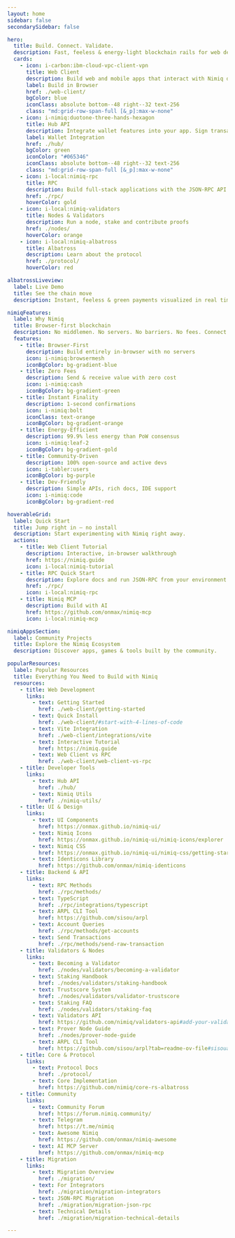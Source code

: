 ```yaml
---
layout: home
sidebar: false
secondarySidebar: false

hero:
  title: Build. Connect. Validate.
  description: Fast, feeless & energy‑light blockchain rails for web developers.
  cards:
    - icon: i-carbon:ibm-cloud-vpc-client-vpn
      title: Web Client
      description: Build web and mobile apps that interact with Nimiq directly in the browser. Fully decentralized — no server required
      label: Build in Browser
      href: ./web-client/
      bgColor: blue
      iconClass: absolute bottom--48 right--32 text-256
      class: "md:grid-row-span-full [&_p]:max-w-none"
    - icon: i-nimiq:duotone-three-hands-hexagon
      title: Hub API
      description: Integrate wallet features into your app. Sign transactions, manage accounts, and access the Nimiq ecosystem
      label: Wallet Integration
      href: ./hub/
      bgColor: green
      iconColor: "#065346"
      iconClass: absolute bottom--48 right--32 text-256
      class: "md:grid-row-span-full [&_p]:max-w-none"
    - icon: i-local:nimiq-rpc
      title: RPC
      description: Build full-stack applications with the JSON-RPC API
      href: ./rpc/
      hoverColor: gold
    - icon: i-local:nimiq-validators
      title: Nodes & Validators
      description: Run a node, stake and contribute proofs
      href: ./nodes/
      hoverColor: orange
    - icon: i-local:nimiq-albatross
      title: Albatross
      description: Learn about the protocol
      href: ./protocol/
      hoverColor: red

albatrossLiveview:
  label: Live Demo
  title: See the chain move
  description: Instant, feeless & green payments visualized in real time.

nimiqFeatures:
  label: Why Nimiq
  title: Browser-first blockchain
  description: No middlemen. No servers. No barriers. No fees. Connect directly from any browser.
  features:
    - title: Browser‑First
      description: Build entirely in‑browser with no servers
      icon: i-nimiq:browsermesh
      iconBgColor: bg-gradient-blue
    - title: Zero Fees
      description: Send & receive value with zero cost
      icon: i-nimiq:cash
      iconBgColor: bg-gradient-green
    - title: Instant Finality
      description: 1‑second confirmations
      icon: i-nimiq:bolt
      iconClass: text-orange
      iconBgColor: bg-gradient-orange
    - title: Energy‑Efficient
      description: 99.9% less energy than PoW consensus
      icon: i-nimiq:leaf-2
      iconBgColor: bg-gradient-gold
    - title: Community‑Driven
      description: 100% open‑source and active devs
      icon: i-tabler:users
      iconBgColor: bg-purple
    - title: Dev‑Friendly
      description: Simple APIs, rich docs, IDE support
      icon: i-nimiq:code
      iconBgColor: bg-gradient-red

hoverableGrid:
  label: Quick Start
  title: Jump right in — no install
  description: Start experimenting with Nimiq right away.
  actions:
    - title: Web Client Tutorial
      description: Interactive, in‑browser walkthrough
      href: https://nimiq.guide
      icon: i-local:nimiq-tutorial
    - title: RPC Quick Start
      description: Explore docs and run JSON-RPC from your environment
      href: ./rpc/
      icon: i-local:nimiq-rpc
    - title: Nimiq MCP
      description: Build with AI
      href: https://github.com/onmax/nimiq-mcp
      icon: i-local:nimiq-mcp

nimiqAppsSection:
  label: Community Projects
  title: Explore the Nimiq Ecosystem
  description: Discover apps, games & tools built by the community.

popularResources:
  label: Popular Resources
  title: Everything You Need to Build with Nimiq
  resources:
    - title: Web Development
      links:
        - text: Getting Started
          href: ./web-client/getting-started
        - text: Quick Install
          href: ./web-client/#start-with-4-lines-of-code
        - text: Vite Integration
          href: ./web-client/integrations/vite
        - text: Interactive Tutorial
          href: https://nimiq.guide
        - text: Web Client vs RPC
          href: ./web-client/web-client-vs-rpc
    - title: Developer Tools
      links:
        - text: Hub API
          href: ./hub/
        - text: Nimiq Utils
          href: ./nimiq-utils/
    - title: UI & Design
      links:
        - text: UI Components
          href: https://onmax.github.io/nimiq-ui/
        - text: Nimiq Icons
          href: https://onmax.github.io/nimiq-ui/nimiq-icons/explorer
        - text: Nimiq CSS
          href: https://onmax.github.io/nimiq-ui/nimiq-css/getting-started
        - text: Identicons Library
          href: https://github.com/onmax/nimiq-identicons
    - title: Backend & API
      links:
        - text: RPC Methods
          href: ./rpc/methods/
        - text: TypeScript
          href: ./rpc/integrations/typescript
        - text: ARPL CLI Tool
          href: https://github.com/sisou/arpl
        - text: Account Queries
          href: ./rpc/methods/get-accounts
        - text: Send Transactions
          href: ./rpc/methods/send-raw-transaction
    - title: Validators & Nodes
      links:
        - text: Becoming a Validator
          href: ./nodes/validators/becoming-a-validator
        - text: Staking Handbook
          href: ./nodes/validators/staking-handbook
        - text: Trustscore System
          href: ./nodes/validators/validator-trustscore
        - text: Staking FAQ
          href: ./nodes/validators/staking-faq
        - text: Validators API
          href: https://github.com/nimiq/validators-api#add-your-validator-information
        - text: Prover Node Guide
          href: ./nodes/prover-node-guide
        - text: ARPL CLI Tool
          href: https://github.com/sisou/arpl?tab=readme-ov-file#sisoualbatross-remote-arpl
    - title: Core & Protocol
      links:
        - text: Protocol Docs
          href: ./protocol/
        - text: Core Implementation
          href: https://github.com/nimiq/core-rs-albatross
    - title: Community
      links:
        - text: Community Forum
          href: https://forum.nimiq.community/
        - text: Telegram
          href: https://t.me/nimiq
        - text: Awesome Nimiq
          href: https://github.com/onmax/nimiq-awesome
        - text: AI MCP Server
          href: https://github.com/onmax/nimiq-mcp
    - title: Migration
      links:
        - text: Migration Overview
          href: ./migration/
        - text: For Integrators
          href: ./migration/migration-integrators
        - text: JSON-RPC Migration
          href: ./migration/migration-json-rpc
        - text: Technical Details
          href: ./migration/migration-technical-details

---
```


<script setup lang="ts">
import './node_modules/nimiq-css/dist/css/static-content.css'
import Hero from './.vitepress/theme/components/Hero.vue'
import AlbatrossBlockchain from './.vitepress/theme/components/AlbatrossLiveview/index.vue'
import HoverableGrid from './.vitepress/theme/components/HoverableGrid.vue'
import NimiqFeatures from './.vitepress/theme/components/NimiqFeatures.vue'
import NimiqAppsSection from './.vitepress/theme/components/NimiqAppsSection.vue'
import PopularResources from './.vitepress/theme/components/PopularResources.vue'
</script>

<Hero bg-neutral-0 v-bind="$frontmatter.hero" />

<HoverableGrid bg-neutral-100 v-bind="$frontmatter.hoverableGrid" />

<NimiqFeatures bg-neutral-0 v-bind="$frontmatter.nimiqFeatures" />

<AlbatrossBlockchain bg-darkerblue scheme-dark v-bind="$frontmatter.albatrossLiveview" />

<NimiqAppsSection bg-neutral-0 v-bind="$frontmatter.nimiqAppsSection" />

<PopularResources bg-neutral-100 v-bind="$frontmatter.popularResources" />
